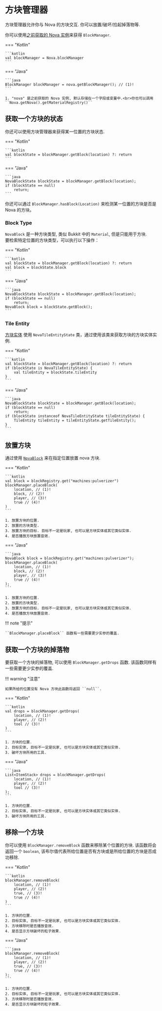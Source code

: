 # 方块管理器

方块管理器允许你与 Nova 的方块交互. 你可以放置/破坏/捡起掉落物等.

你可以使用[之前获取的 Nova 实例](../index.md)来获得 ``BlockManager``.

=== "Kotlin"

    ```kotlin
    val blockManager = Nova.blockManager
    ```

=== "Java"

    ```java
    BlockManager blockManager = nova.getBlockManager(); // (1)!
    ```

    1. "nova" 是之前获取的 Nova 实例, 默认存储在一个字段或变量中.<br>你也可以调用 ``Nova.getNova().getMaterialRegistry()``

## 获取一个方块的状态

你还可以使用方块管理器来获得某一位置的方块状态.

=== "Kotlin"

    ```kotlin
    val blockState = blockManager.getBlock(location) ?: return
    ```

=== "Java"
    
    ```java
    NovaBlockState blockState = blockManager.getBlock(location);
    if (blockState == null)
        return;
    ```

你还可以通过 ``BlockManager.hasBlock(Location)`` 来检测某一位置的方块是否是 Nova 的方块。

### Block Type

`NovaBlock` 是一种方块类型, 类似 Bukkit 中的 `Material`, 但是只能用于方块.  
要检索特定位置的方块类型，可以执行以下操作：

=== "Kotlin"

    ```kotlin
    val blockState = blockManager.getBlock(location) ?: return
    val block = blockState.block
    ```

=== "Java"

    ```java
    NovaBlockState blockState = blockManager.getBlock(location);
    if (blockState == null)
        return;
    NovaBlock block = blockState.getBlock();
    ```

### Tile Entity

[方块实体](../tileentity/tileentity.md) 使用 ``NovaTileEntityState`` 类，通过使用该类来获取方块的方块实体实例.

=== "Kotlin"

    ```kotlin
    val blockState = blockManager.getBlock(location) ?: return
    if (blockState is NovaTileEntityState) {
        val tileEntity = blockState.tileEntity
    }
    ```

=== "Java"

    ```java
    NovaBlockState blockState = blockManager.getBlock(location);
    if (blockState == null)
        return;
    if (blockState instanceof NovaTileEntityState tileEntityState) {
        TileEntity tileEntity = tileEntityState.getTileEntity();
    }
    ```

## 放置方块

通过使用 [`NovaBlock`](blockregistry.md) 来在指定位置放置 nova 方块.

=== "Kotlin"

    ```kotlin
    val block = blockRegistry.get("machines:pulverizer")
    blockManager.placeBlock(
        location, // (1)!
        block, // (2)!
        player, // (3)!
        true // (4)!
    )
    ```

    1. 放置方块的位置.
    2. 放置的方块类型.
    3. 放置方块的目标. 目标不一定是玩家, 也可以是方块实体或其它类似实体.
    4. 是否播放方块放置音效.

=== "Java"

    ```java
    NovaBlock block = blockRegistry.get("machines:pulverizer");
    blockManager.placeBlock(
        location, // (1)!
        block, // (2)!
        player, // (3)!
        true // (4)!
    );
    ```

    1. 放置方块的位置.
    2. 放置的方块类型.
    3. 放置方块的目标. 目标不一定是玩家, 也可以是方块实体或其它类似实体.
    4. 是否播放方块放置音效.

!!! note "提示"

    ``BlockManager.placeBlock`` 函数有一些需要更少实参的覆盖.

## 获取一个方块的掉落物

要获取一个方块的掉落物, 可以使用 ``BlockManager.getDrops`` 函数. 该函数同样有一些需要更少实参的覆盖.

!!! warning "注意"

    如果所给的位置没有 Nova 方块此函数将返回 ``null``.

=== "Kotlin"

    ```kotlin
    val drops = blockManager.getDrops(
        location, // (1)!
        player, // (2)!
        tool // (3)!
    )
    ```

    1. 方块的位置.
    2. 目标实体, 目标不一定是玩家, 也可以是方块实体或其它类似实体.
    3. 破坏方块所用的工具.

=== "Java"

    ```java
    List<ItemStack> drops = blockManager.getDrops(
        location, // (1)!
        player, // (2)!
        tool // (3)!
    );
    ```

    1. 方块的位置.
    2. 目标实体, 目标不一定是玩家, 也可以是方块实体或其它类似实体.
    3. 破坏方块所用的工具.

## 移除一个方块

你可以使用 ``BlockManager.removeBlock`` 函数来移除某个位置的方块. 该函数将会返回一个
``boolean``, 该布尔值代表所给位置是否有方块或是所给位置的方块是否成功移除.

=== "Kotlin"

    ```kotlin
    blockManager.removeBlock(
        location, // (1)!
        player, // (2)!
        true, // (3)!
        true // (4)!
    )
    ```

    1. 方块的位置.
    2. 目标实体, 目标不一定是玩家, 也可以是方块实体或其它类似实体.
    3. 方块移除时是否播放音效.
    4. 是否显示方块破坏的粒子效果.

=== "Java"

    ```java
    blockManager.removeBlock(
        location, // (1)!
        player, // (2)!
        true, // (3)!
        true // (4)!
    );
    ```

    1. 方块的位置.
    2. 目标实体, 目标不一定是玩家, 也可以是方块实体或其它类似实体.
    3. 方块移除时是否播放音效.
    4. 是否显示方块破坏的粒子效果.